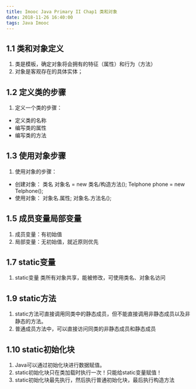 ```yaml
---
title: Imooc Java Primary II Chap1 类和对象
date: 2018-11-26 16:40:00
tags: Java Imooc
---
```



## 1.1 类和对象定义

1. 类是模板，确定对象将会拥有的特征（属性）和行为（方法）
2. 对象是客观存在的具体实体；

## 1.2 定义类的步骤

1. 定义一个类的步骤：
  * 定义类的名称
  * 编写类的属性
  * 编写类的方法

## 1.3 使用对象步骤

1. 使用对象的步骤：
  * 创建对象：
    类名 对象名 = new 类名/构造方法();
    Telphone phone = new Telphone();
  * 使用对象：
    对象名.属性;
    对象名.方法名();

## 1.5 成员变量局部变量

1. 成员变量：有初始值
2. 局部变量：无初始值，就近原则优先

## 1.7 static变量

1. static变量 类所有对象共享，能被修改，可使用类名、对象名访问

## 1.9 static方法

1. static方法可直接调用同类中的静态成员，但不能直接调用非静态成员以及非静态的方法。
2. 普通成员方法中，可以直接访问同类的非静态成员和静态成员

## 1.10 static初始化块
1. Java可以通过初始化块进行数据赋值。
2. static初始化块只在类加载时执行一次！只能给static变量赋值！
3. static初始化块最先执行，然后执行普通初始化块，最后执行构造方法
